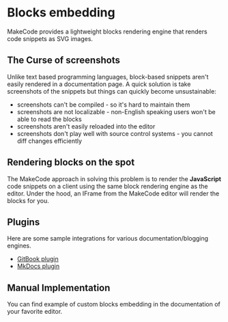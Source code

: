 # Blocks embedding

MakeCode provides a lightweight blocks rendering engine that renders code snippets as SVG images.

## The Curse of screenshots

Unlike text based programming languages, block-based snippets aren't easily rendered in a documentation page. A quick solution is take screenshots of the snippets but things can quickly become unsustainable:

* screenshots can't be compiled - so it's hard to maintain them
* screenshots are not localizable - non-English speaking users won't be able to read the blocks
* screenshots aren't easily reloaded into the editor
* screenshots don't play well with source control systems - you cannot diff changes efficiently

## Rendering blocks on the spot

The MakeCode approach in solving this problem is to render the **JavaScript** code snippets on a client using the same block rendering engine as the editor. Under the hood, an IFrame from the MakeCode editor will render the blocks for you.

## Plugins

Here are some sample integrations for various documentation/blogging engines.

* [GitBook plugin](https://plugins.gitbook.com/plugin/pxt)
* [MkDocs plugin](https://microsoft.github.io/pxt-mkdocs-sample/)

## Manual Implementation

You can find example of custom blocks embedding in the documentation of your favorite editor.